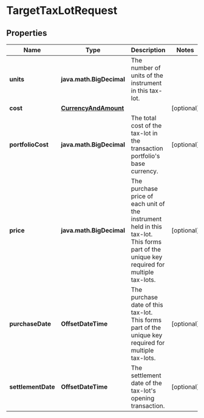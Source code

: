 

# TargetTaxLotRequest


## Properties

Name | Type | Description | Notes
------------ | ------------- | ------------- | -------------
**units** | **java.math.BigDecimal** | The number of units of the instrument in this tax-lot. | 
**cost** | [**CurrencyAndAmount**](CurrencyAndAmount.md) |  |  [optional]
**portfolioCost** | **java.math.BigDecimal** | The total cost of the tax-lot in the transaction portfolio&#39;s base currency. |  [optional]
**price** | **java.math.BigDecimal** | The purchase price of each unit of the instrument held in this tax-lot. This forms part of the unique key required for multiple tax-lots. |  [optional]
**purchaseDate** | **OffsetDateTime** | The purchase date of this tax-lot. This forms part of the unique key required for multiple tax-lots. |  [optional]
**settlementDate** | **OffsetDateTime** | The settlement date of the tax-lot&#39;s opening transaction. |  [optional]




